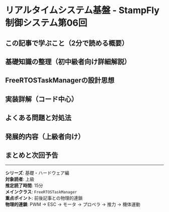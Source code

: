# リアルタイムシステム基盤 - StampFly制御システム第06回

## この記事で学ぶこと（2分で読める概要）

## 基礎知識の整理（初中級者向け詳細解説）

## FreeRTOSTaskManagerの設計思想

## 実装詳解（コード中心）

## よくある問題と対処法

## 発展的内容（上級者向け）

## まとめと次回予告

---

**シリーズ**: 基礎・ハードウェア編  
**対象読者**: 上級  
**推定読了時間**: 15分  
**メインクラス**: `FreeRTOSTaskManager`  
**重点ポイント**: 前後記事との物理的連鎖  
**物理的連鎖**: PWM → ESC → モータ → プロペラ → 推力 → 機体運動
